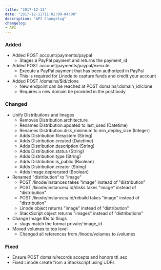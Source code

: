 ```yaml
---
title: "2017-12-11"
date: "2017-12-11T11:02:00-04:00"
description: "API Changelog"
changelog:
- API
---
```

### Added

* Added POST account/payments/paypal
  * Stages a PayPal payment and returns the payment\_id
* Added POST account/payments/paypal/execute
  * Execute a PayPal payment that has been authorized in PayPal
  * This is required for Linode to capture funds and credit your account
* Added POST /domains/$id/clone
  * New endpoint can be reached at POST domains/:domain\_id/clone
  * Requires a new domain be provided in the post body

### Changed

* Unify Distributions and Images
  * Removes Distribution.architecture
  * Renames Distribution.updated to last\_used (Datetime)
  * Renames Distribution.disk\_minimum to min\_deploy\_size (Integer)
  * Adds Distribution.filesystem (String)
  * Adds Distribution.created (Datetime)
  * Adds Distribution.description (String)
  * Adds Distribution.status (String)
  * Adds Distribution.type (String)
  * Adds Distribution.is\_public (Boolean)
  * Adds Distribution.creator (String)
  * Adds Image.deprecated (Boolean)
* Renamed "distribution" to "image"
  * POST /linode/instances takes "image" instead of "distribution"
  * POST /linode/instances/:id/disks takes "image" instead of "distribution"
  * POST /linode/instances/:id/rebuild takes "image" instead of "distribution"
  * Linode object returns "image" instead of "distribution"
  * StackScript object returns "images" instead of "distributions"
* Change Image IDs to Slugs
  * slugs match the format private/:image\_id
* Moved volumes to top level
  * Changed all references from /linode/volumes to /volumes

### Fixed

* Ensure POST domain/records accepts and honors ttl\_sec
* Fixed Linode create from a Stackscript using UDFs